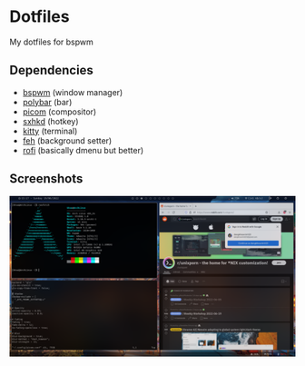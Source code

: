 # Dotfiles

My dotfiles for bspwm

## Dependencies

- [bspwm](https://github.com/baskerville/bspwm) (window manager)
- [polybar](https://github.com/polybar/polybar) (bar)
- [picom](https://github.com/yshui/picom) (compositor)
- [sxhkd](https://github.com/baskerville/sxhkd) (hotkey)
- [kitty](https://github.com/kovidgoyal/kitty) (terminal)
- [feh](https://github.com/derf/feh) (background setter)
- [rofi](https://github.com/davatorium/rofi) (basically dmenu but better)

## Screenshots

![screenshot1](./readme/screenshot1.png)
